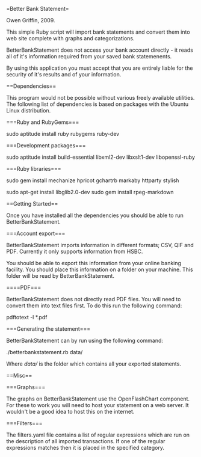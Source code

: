 =Better Bank Statement=

Owen Griffin, 2009.

This simple Ruby script will import bank statements and convert them into web site complete with graphs and categorizations.

BetterBankStatement does not access your bank account directly - it reads all of it's information required from your saved bank statemenents.

By using this application you must accept that you are entirely liable for the security of it's results and of your information. 

==Dependencies==

This program would not be possible without various freely available utilities. The following list of dependencies is based on packages with the Ubuntu Linux distribution.

===Ruby and RubyGems===

sudo aptitude install ruby rubygems ruby-dev

===Development packages===

sudo aptitude install build-essential libxml2-dev libxslt1-dev libopenssl-ruby

===Ruby libraries===

sudo gem install mechanize hpricot gchartrb markaby httparty stylish

sudo apt-get install libglib2.0-dev
sudo gem install rpeg-markdown 

==Getting Started==

Once you have installed all the dependencies you should be able to run BetterBankStatement. 

===Account export===

BetterBankStatement imports information in different formats; CSV, QIF and PDF. Currently it only supports information from HSBC.

You should be able to export this information from your online banking facility. You should place this information on a folder on your machine. This folder will be read by BetterBankStatement.

====PDF===

BetterBankStatement does not directly read PDF files. You will need to convert them into text files first. To do this run the following command:

pdftotext -l *.pdf

===Generating the statement===

BetterBankStatement can by run using the following command:

   ./betterbankstatement.rb data/

Where _data/_ is the folder which contains all your exported statements.

==Misc==

===Graphs===

The graphs on BetterBankStatement use the OpenFlashChart component. For these to work you will need to host your statement on a web server. It wouldn't be a good idea to host this on the internet.

===Filters===

The filters.yaml file contains a list of regular expressions which are run on the description of all imported transactions. If one of the regular expressions matches then it is placed in the specified category.
